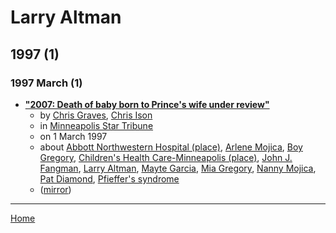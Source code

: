 # Larry Altman

## 1997 (1)

### 1997 March (1)

 - [**"2007: Death of baby born to Prince&#039;s wife under review"**](https://www.startribune.com/2007-death-of-baby-born-to-prince-s-wife-under-review/11466661/)
    - by [Chris Graves](../../authors/chris-graves/index.md), [Chris Ison](../../authors/chris-ison/index.md)
    - in [Minneapolis Star Tribune](../../publications/k-o/minneapolis-star-tribune/index.md)
    - on 1 March 1997
    - about [Abbott Northwestern Hospital (place)](../../topics/place/abbott-northwestern-hospital/index.md), [Arlene Mojica](../../topics/arlene-mojica/index.md), [Boy Gregory](../../topics/boy-gregory/index.md), [Children's Health Care-Minneapolis (place)](../../topics/place/children-s-health-care-minneapolis/index.md), [John J. Fangman](../../topics/john-j-fangman/index.md), [Larry Altman](../../topics/larry-altman/index.md), [Mayte Garcia](../../topics/mayte-garcia/index.md), [Mia Gregory](../../topics/mia-gregory/index.md), [Nanny Mojica](../../topics/nanny-mojica/index.md), [Pat Diamond](../../topics/pat-diamond/index.md), [Pfieffer's syndrome](../../topics/pfieffer-s-syndrome/index.md)
    - ([mirror](https://web.archive.org/web/*/https://www.startribune.com/2007-death-of-baby-born-to-prince-s-wife-under-review/11466661/))

----

[Home](../index.md)
